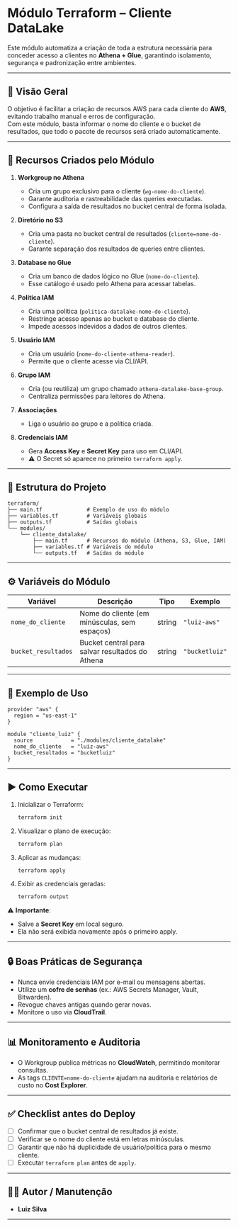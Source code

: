 # Módulo Terraform – Cliente DataLake 

Este módulo automatiza a criação de toda a estrutura necessária para conceder acesso a clientes no **Athena + Glue**, garantindo isolamento, segurança e padronização entre ambientes.

---

## 📖 Visão Geral

O objetivo é facilitar a criação de recursos AWS para cada cliente do **AWS**, evitando trabalho manual e erros de configuração.  
Com este módulo, basta informar o nome do cliente e o bucket de resultados, que todo o pacote de recursos será criado automaticamente.

---

## 🚀 Recursos Criados pelo Módulo

1. **Workgroup no Athena**
   - Cria um grupo exclusivo para o cliente (`wg-nome-do-cliente`).
   - Garante auditoria e rastreabilidade das queries executadas.
   - Configura a saída de resultados no bucket central de forma isolada.

2. **Diretório no S3**
   - Cria uma pasta no bucket central de resultados (`cliente=nome-do-cliente`).
   - Garante separação dos resultados de queries entre clientes.

3. **Database no Glue**
   - Cria um banco de dados lógico no Glue (`nome-do-cliente`).
   - Esse catálogo é usado pelo Athena para acessar tabelas.

4. **Política IAM**
   - Cria uma política (`politica-datalake-nome-do-cliente`).
   - Restringe acesso apenas ao bucket e database do cliente.
   - Impede acessos indevidos a dados de outros clientes.

5. **Usuário IAM**
   - Cria um usuário (`nome-do-cliente-athena-reader`).
   - Permite que o cliente acesse via CLI/API.

6. **Grupo IAM**
   - Cria (ou reutiliza) um grupo chamado `athena-datalake-base-group`.
   - Centraliza permissões para leitores do Athena.

7. **Associações**
   - Liga o usuário ao grupo e a política criada.

8. **Credenciais IAM**
   - Gera **Access Key** e **Secret Key** para uso em CLI/API.
   - ⚠️ O Secret só aparece no primeiro `terraform apply`.

---

## 📂 Estrutura do Projeto

```
terraform/
├── main.tf              # Exemplo de uso do módulo
├── variables.tf         # Variáveis globais
├── outputs.tf           # Saídas globais
└── modules/
    └── cliente_datalake/
        ├── main.tf      # Recursos do módulo (Athena, S3, Glue, IAM)
        ├── variables.tf # Variáveis do módulo
        └── outputs.tf   # Saídas do módulo
```

---

## ⚙️ Variáveis do Módulo

| Variável          | Descrição | Tipo | Exemplo |
|-------------------|-----------|------|---------|
| `nome_do_cliente` | Nome do cliente (em minúsculas, sem espaços) | string | `"luiz-aws"` |
| `bucket_resultados` | Bucket central para salvar resultados do Athena | string | `"bucketluiz"` |

---

## 📌 Exemplo de Uso

```hcl
provider "aws" {
  region = "us-east-1"
}

module "cliente_luiz" {
  source            = "./modules/cliente_datalake"
  nome_do_cliente   = "luiz-aws"
  bucket_resultados = "bucketluiz"
}
```

---

## ▶️ Como Executar

1. Inicializar o Terraform:
   ```bash
   terraform init
   ```

2. Visualizar o plano de execução:
   ```bash
   terraform plan
   ```

3. Aplicar as mudanças:
   ```bash
   terraform apply
   ```

4. Exibir as credenciais geradas:
   ```bash
   terraform output
   ```

⚠️ **Importante**:  
- Salve a **Secret Key** em local seguro.  
- Ela não será exibida novamente após o primeiro apply.  

---

## 🔒 Boas Práticas de Segurança

- Nunca envie credenciais IAM por e-mail ou mensagens abertas.  
- Utilize um **cofre de senhas** (ex.: AWS Secrets Manager, Vault, Bitwarden).  
- Revogue chaves antigas quando gerar novas.  
- Monitore o uso via **CloudTrail**.  

---

## 📊 Monitoramento e Auditoria

- O Workgroup publica métricas no **CloudWatch**, permitindo monitorar consultas.  
- As tags `CLIENTE=nome-do-cliente` ajudam na auditoria e relatórios de custo no **Cost Explorer**.  

---

## ✅ Checklist antes do Deploy

- [ ] Confirmar que o bucket central de resultados já existe.  
- [ ] Verificar se o nome do cliente está em letras minúsculas.  
- [ ] Garantir que não há duplicidade de usuário/política para o mesmo cliente.  
- [ ] Executar `terraform plan` antes de `apply`.  

---

## 👨‍💻 Autor / Manutenção

- **Luiz Silva**  
---
